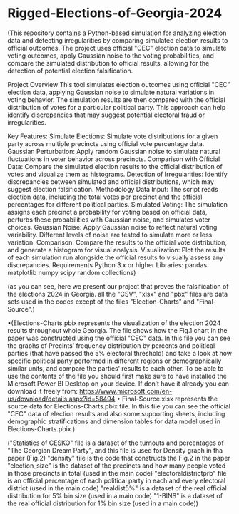 # Rigged-Elections-of-Georgia-2024

(This repository contains a Python-based simulation for analyzing election data and detecting irregularities by comparing simulated election results to official outcomes. The project uses official "CEC" election data to simulate voting outcomes, apply Gaussian noise to the voting probabilities, and compare the simulated distribution to official results, allowing for the detection of potential election falsification.

Project Overview
This tool simulates election outcomes using official "CEC" election data, applying Gaussian noise to simulate natural variations in voting behavior. The simulation results are then compared with the official distribution of votes for a particular political party. This approach can help identify discrepancies that may suggest potential electoral fraud or irregularities.

Key Features:
Simulate Elections: Simulate vote distributions for a given party across multiple precincts using official vote percentage data.
Gaussian Perturbation: Apply random Gaussian noise to simulate natural fluctuations in voter behavior across precincts.
Comparison with Official Data: Compare the simulated election results to the official distribution of votes and visualize them as histograms.
Detection of Irregularities: Identify discrepancies between simulated and official distributions, which may suggest election falsification.
Methodology
Data Input: The script reads election data, including the total votes per precinct and the official percentages for different political parties.
Simulated Voting: The simulation assigns each precinct a probability for voting based on official data, perturbs these probabilities with Gaussian noise, and simulates voter choices.
Gaussian Noise: Apply Gaussian noise to reflect natural voting variability. Different levels of noise are tested to simulate more or less variation.
Comparison: Compare the results to the official vote distribution, and generate a histogram for visual analysis.
Visualization: Plot the results of each simulation run alongside the official results to visually assess any discrepancies.
Requirements
Python 3.x or higher
Libraries:
pandas
matplotlib
numpy
scipy
random
collections)

(as you can see, here we present our project that proves the falsification of the elections 2024 in Georgia.
all the "CSV", "xlsx" and "pbx" files are data sets used in the codes except of the files "Election-Charts" and "Final-Source".)

•(Elections-Charts.pbix represents the visualization of the election 2024 results throughout whole Georgia.
The file shows how the Fig.1 chart in the paper was constructed using the official "CEC" data. In this file you can see the graphs of Precints’ frequency distribution by percents and political parties (that have passed the 5% electoral threshold) and take a look at how specific political party performed in different regions or demographically similar units, and compare the parties’ results to each other.
To be able to use the contents of the file you should first make sure to have installed the Microsoft Power BI Desktop on your device. If don’t have it already you can download it freely from:
https://www.microsoft.com/en-us/download/details.aspx?id=58494
•	Final-Source.xlsx represents the source data for Elections-Charts.pbix file. In this file you can see the official "CEC" data of election results and also some supporting sheets, including demographic stratifications and dimension tables for data model used in Elections-Charts.pbix.)


("Statistics of CESKO" file is a dataset of the turnouts and percentages of "The Georgian Dream Party", and this file is used for Density graph in tha paper (Fig.2)
"density" file is the code that constructs the Fig.2 in the paper
"election_size" is the dataset of the precincts and how many people voted in those precincts in total (used in the main code)
"electoraldistrictprb" file is an official percentage of each political party in each and every electoral district (used in the main code)
"realdist5%" is a dataset of the real official distribution for 5% bin size (used in a main code)
"1-BINS" is a dataset of the real official distribution for 1% bin size (used in a main code))
